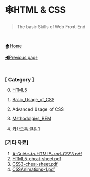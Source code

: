 # 🕸HTML & CSS

> The basic Skills of Web Front-End

<br>

[🏠Home](https://github.com/batboy118/Study_Note)

[◀Previous page ](../)

<br>

### [ Category ]

0. [HTML5](00.HTML5.md)

2. [Basic_Usage_of_CSS](01.Basic_Usage_of_CSS.md)
3. [Advanced_Usage_of_CSS](02.Advanced_Usage_of_CSS.md)
4. [Methodolgies_BEM](03.Methodolgies_BEM.md)
5. [카카오톡 클론 1](04.카카오톡_클론_1.md)



### [기타 자료]

1. [A-Guide-to-HTML5-and-CSS3.pdf](A-Guide-to-HTML5-and-CSS3.pdf)
2. [HTML5-cheat-sheet.pdf](HTML5-cheat-sheet.pdf)
3. [CSS3-cheat-sheet.pdf](CSS3-cheat-sheet.pdf)
4. [CSSAnimations-1.pdf](CSSAnimations-1.pdf)

